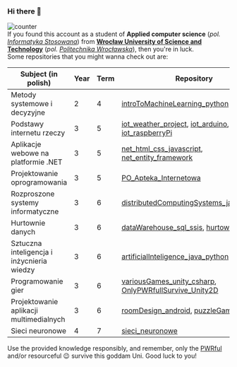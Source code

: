 ### Hi there 👋
![counter](https://enfkcailmnewlbf.m.pipedream.net) \
If you found this account as a student of **Applied computer science** (_pol. [Informatyka Stosowana](https://rekrutacja.pwr.edu.pl/wyszukiwarka-kierunkow-studiow/informatyka-stosowana/)_) from **[Wrocław University of Science and Technology](https://pwr.edu.pl/en/)** (_pol. [Politechnika Wrocławska](https://pwr.edu.pl/)_), then you're in luck. \
Some repositories that you might wanna check out are:

| Subject (in polish)                        | Year | Term | Repository                                                                                                                                                                                     |
|--------------------------------------------|------|------|------------------------------------------------------------------------------------------------------------------------------------------------------------------------------------------------|
| Metody systemowe i decyzyjne               | 2    | 4    | [introToMachineLearning_python](https://github.com/ksproska/introToMachineLearning_python)                                                                                                     |
| Podstawy internetu rzeczy                  | 3    | 5    | [iot_weather_project](https://github.com/ksproska/iot_weather_project), [iot_arduino](https://github.com/ksproska/iot_arduino), [iot_raspberryPi](https://github.com/ksproska/iot_raspberryPi) |
| Aplikacje webowe na platformie .NET        | 3    | 5    | [net_html_css_javascript](https://github.com/ksproska/net_html_css_javascript), [net_entity_framework](https://github.com/ksproska/net_entity_framework)                                       |
| Projektowanie oprogramowania               | 3    | 5    | [PO_Apteka_Internetowa](https://github.com/ksproska/PO_Apteka_Internetowa)                                                                                                                     |
| Rozproszone systemy informatyczne          | 3    | 6    | [distributedComputingSystems_java_Csharp](https://github.com/ksproska/distributedComputingSystems_java_Csharp)                                                                                 |
| Hurtownie danych                           | 3    | 6    | [dataWarehouse_sql_ssis](https://github.com/ksproska/dataWarehouse_sql_ssis), [hurtownie_sql](https://github.com/ksproska/hurtownie_sql)                                                       |
| Sztuczna inteligencja i inżycnieria wiedzy | 3    | 6    | [artificialInteligence_java_python](https://github.com/ksproska/artificialInteligence_java_python)                                                                                             |
| Programowanie gier                         | 3    | 6    | [variousGames_unity_csharp](https://github.com/ksproska/variousGames_unity_csharp), [OnlyPWRfullSurvive_Unity2D](https://github.com/WitoldFracek/OnlyPWRfullSurvive_Unity2D)                   |
| Projektowanie aplikacji multimedialnych    | 3    | 6    | [roomDesign_android](https://github.com/ksproska/roomDesign_android), [puzzleGame_android](https://github.com/ksproska/puzzleGame_android)                                                     |
| Sieci neuronowe                            | 4    | 7    | [sieci_neuronowe](https://github.com/ksproska/sieci_neuronowe)                                                                                                                                 |

Use the provided knowledge responsibly, and remember, only the [PWRful](https://github.com/WitoldFracek/OnlyPWRfullSurvive_Unity2D) and/or resourceful :wink: survive this goddam Uni. Good luck to you!

<!--
**ksproska/ksproska** is a ✨ _special_ ✨ repository because its `README.md` (this file) appears on your GitHub profile.

Here are some ideas to get you started:

- 🔭 I’m currently working on ...
- 🌱 I’m currently learning ...
- 👯 I’m looking to collaborate on ...
- 🤔 I’m looking for help with ...
- 💬 Ask me about ...
- 📫 How to reach me: ...
- 😄 Pronouns: ...
- ⚡ Fun fact: ...
-->
